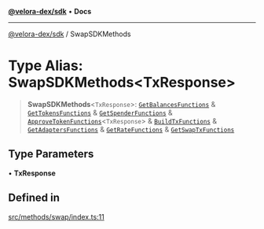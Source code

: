 [**@velora-dex/sdk**](../README.md) • **Docs**

***

[@velora-dex/sdk](../globals.md) / SwapSDKMethods

# Type Alias: SwapSDKMethods\<TxResponse\>

> **SwapSDKMethods**\<`TxResponse`\>: [`GetBalancesFunctions`](GetBalancesFunctions.md) & [`GetTokensFunctions`](GetTokensFunctions.md) & [`GetSpenderFunctions`](GetSpenderFunctions.md) & [`ApproveTokenFunctions`](ApproveTokenFunctions.md)\<`TxResponse`\> & [`BuildTxFunctions`](BuildTxFunctions.md) & [`GetAdaptersFunctions`](GetAdaptersFunctions.md) & [`GetRateFunctions`](GetRateFunctions.md) & [`GetSwapTxFunctions`](GetSwapTxFunctions.md)

## Type Parameters

• **TxResponse**

## Defined in

[src/methods/swap/index.ts:11](https://github.com/paraswap/paraswap-sdk/blob/master/src/methods/swap/index.ts#L11)
